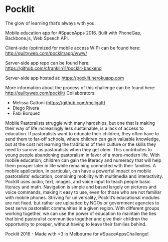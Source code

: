 # Pocklit
The glow of learning that’s always with you.

Mobile education app for #SpaceApps 2016. Built with PhoneGap, Backbone.js, Web Speech API.

Client-side (optimized for mobile access WIP) can be found here: http://quiltyweb.com/pocklit/app/www/

Server-side app repo can be found here: https://github.com/cfranklin11/pocklit-backend

Server-side app hosted at: https://pocklit.herokuapp.com

More information about the process of this challenge can be found here: http://quiltyweb.com/pocklit/
Collaborators:
- Melissa Gattoni (https://github.com/meligatt)
- Diego Rivera
- Fabi Borquez

Mobile Pastoralists struggle with many hardships, but one that is making their way of life increasingly less sustainable, is a lack of access to education. If pastoralists want to educate their children, they often have to send them to far-off schools, where children can gain valuable knowledge, but at the cost not learning the traditions of their culture or the skills they need to survive as pastoralists when they get older. This contributes to young people abandoning pastoralism in favor of a more-modern life. With mobile education, children can gain the literacy and numeracy that will help them prosper later in life while remaining connected with their families. A mobile application, in particular, can have a powerful impact on mobile pastoralists’ education, combining mobility with multimedia and interactivity. Pocklit uses audio, text, images, and voice input to teach people basic literacy and math. Navigation is simple and based largely on pictures and voice commands, making it easy to use, even for those who are not familiar with mobile phones. Striving for universality, Pocklit’s educational modules are not fixed, but rather are uploaded by NGOs or government agencies to best serve pastoralist communities in a given region. With different groups working together, we can use the power of education to maintain the ties that bind pastoralist communities together and give their children the opportunity to prosper, without having to leave their families behind.

Pocklit 2016 - Made with <3 in Melbourne for #SpaceAppsChallenge!
